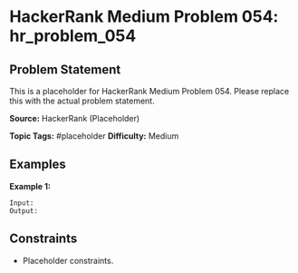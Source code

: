 # HackerRank Medium Problem 054: hr_problem_054

## Problem Statement

This is a placeholder for HackerRank Medium Problem 054.
Please replace this with the actual problem statement.

**Source:** HackerRank (Placeholder)

**Topic Tags:** #placeholder
**Difficulty:** Medium

## Examples

**Example 1:**

```
Input:
Output:
```

## Constraints

- Placeholder constraints.
